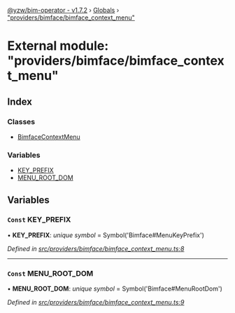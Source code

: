 [@yzw/bim-operator - v1.7.2](../README.md) › [Globals](../globals.md) › ["providers/bimface/bimface_context_menu"](_providers_bimface_bimface_context_menu_.md)

# External module: "providers/bimface/bimface_context_menu"

## Index

### Classes

* [BimfaceContextMenu](../classes/_providers_bimface_bimface_context_menu_.bimfacecontextmenu.md)

### Variables

* [KEY_PREFIX](_providers_bimface_bimface_context_menu_.md#const-key_prefix)
* [MENU_ROOT_DOM](_providers_bimface_bimface_context_menu_.md#const-menu_root_dom)

## Variables

### `Const` KEY_PREFIX

• **KEY_PREFIX**: *unique symbol* =  Symbol('Bimface#MenuKeyPrefix')

*Defined in [src/providers/bimface/bimface_context_menu.ts:8](https://github.com/youkaisteve/bim-operator/blob/59b2eb1/src/providers/bimface/bimface_context_menu.ts#L8)*

___

### `Const` MENU_ROOT_DOM

• **MENU_ROOT_DOM**: *unique symbol* =  Symbol('Bimface#MenuRootDom')

*Defined in [src/providers/bimface/bimface_context_menu.ts:9](https://github.com/youkaisteve/bim-operator/blob/59b2eb1/src/providers/bimface/bimface_context_menu.ts#L9)*
